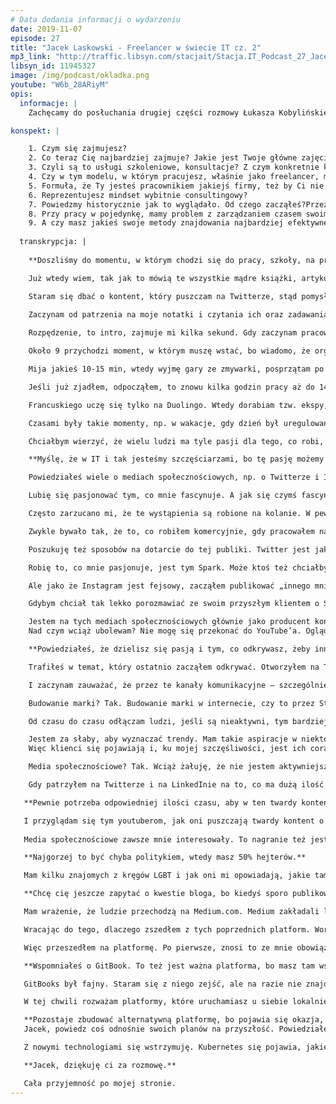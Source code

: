 ```yaml
---
# Data dodania informacji o wydarzeniu
date: 2019-11-07
episode: 27
title: "Jacek Laskowski - Freelancer w świecie IT cz. 2"
mp3_link: "http://traffic.libsyn.com/stacjait/Stacja.IT_Podcast_27_Jacek_Laskowski_-_Freelancer_w_swiecie_IT_cz_2.mp3"
libsyn_id: 11945327
image: /img/podcast/okladka.png
youtube: "W6b_28ARiyM"
opis:
  informacje: |
    Zachęcamy do posłuchania drugiej części rozmowy Łukasza Kobylińskiego z Jackiem Laskowskim.Nadal zostajemy w temacie pracy, jako freelancer w świecie IT. 

konspekt: |

    1. Czym się zajmujesz?
    2. Co teraz Cię najbardziej zajmuje? Jakie jest Twoje główne zajęcie?
    3. Czyli są to usługi szkoleniowe, konsultacje? Z czym konkretnie klienci     dzwonią? Czego mogą od Ciebie oczekiwać?
    4. Czy w tym modelu, w którym pracujesz, właśnie jako freelancer, myślisz o tym, żeby jakoś tutaj rozbudowywać zespół? Czy raczej chcesz być takim solopreneur, który zajmuje się wszystkim sam i nie uzależnia się od innych ludzi?
    5. Formuła, że Ty jesteś pracownikiem jakiejś firmy, też by Ci nie odpowiadała? Skoro się zdecydowałeś na tę właśnie samodzielność, bycie freelancerem, także tutaj wolisz samodzielnie pracować?
    6. Reprezentujesz mindset wybitnie consultingowy?
    7. Powiedzmy historycznie jak to wyglądało. Od czego zacząłeś?Przez długi czas się samą Javą zajmowałeś, tak? Działałeś również jako organizator meetupów itd. Możesz powiedzieć jak ta droga wyglądała? Migracja, właśnie z zainteresowania Javą do Sparka i Kafki?
    8. Przy pracy w pojedynkę, mamy problem z zarządzaniem czasem swoim? To znaczy, że trzeba sobie dobrze podzielić czas, pomiędzy pracę faktyczną, a przygotowaniem się do kolejnego projektu. O tym mówiłeś?
    9. A czy masz jakieś swoje metody znajdowania najbardziej efektywnego czasu pracy?
  
  transkrypcja: |
  
    **Doszliśmy do momentu, w którym chodzi się do pracy, szkoły, na praktyki itd. Wtedy możesz faktycznie zająć się swoją robotą.**

    Już wtedy wiem, tak jak to mówią te wszystkie mądre książki, artykuły, które od czasu do czasu czytam, by upewnić się, że mój program na życie jest dobry i nie powinien być przeładowany. Nie mam nic włączonego poza Twitterem, który jest włączony tylko po to, by po kilku godzinach opublikować coś, co odkryłem i aby być w kontakcie z moją publicznością. A przede wszystkim po to, żeby powiedzieć ludziom, że skoro się już zapisali na mój kanał i oczekują kontentu związanego ze Sparkiem albo Kafką, to go dostaną. Nie zasypuję nikogo jakimiś bzdetami, bo sam nie chciałbym tego dostawać.

    Staram się dbać o kontent, który puszczam na Twitterze, stąd pomysł na to, aby na Instagramie być np. kucharzem, a nie technologiem. I właśnie myślenie jest takie: „Skończ pierwszą godzinę pierwszym commitem na GitHuba”. Więc używam timerów. Tam są różne aplikacje, ale mam takiego jednego uptimera, którego włączam. Mam kilka projektów. Jednym z nich jest niepłatne siedzenie nad notatkami z Kafki albo ze Sparka. I włączam, bo chcę zobaczyć, ile mi to zajmie. Raz – ile zajmie mi spisanie tego, dwa – żeby w ogóle pomierzyć np. to, ile czasu spędzam na tym albo na tym. Szczególnie że ta aplikacja pod koniec tygodnia wysyła ci podsumowanie, co też może dawać ci pogląd, jak efektywny jesteś albo jak efektywnie spędzasz czas. I włączam ten czas, zaczynam patrzeć na kody, wiem już, co mam zrobić, bo mam zawsze zanotowane, gdzie skończyłem.

    Zaczynam od patrzenia na moje notatki i czytania ich oraz zadawania sobie pytania „dlaczego?”, czyli czy to ma sens. Czytam i stwierdzam: „A, to wynika z tego. A czy to mam opisane? Nie mam”. I czasami mam nowy pomysł na to, co powinienem zrobić albo zaczynam od momentu, w którym przestałem pracować poprzedniego dnia, albo mam listę zadań, które muszę rozkminić.
    
    Rozpędzenie, to intro, zajmuje mi kilka sekund. Gdy zaczynam pracować, to mam odpalonego Atom Editora, piszę w Askidocu, przeglądając kody źródłowe Kafki czy Sparka, korzystając z IntelliJ IDEA. I jak coś rozkminię, coś spiszę, to robię wszystko, żeby minimalnym wysiłkiem mieć pierwszego commita na GitHubie, aby mieć ciągłość pracy. Gdy już to mam, to odczuwam pierwsze zadowolenie; mija wtedy godzina 9. Zielona herbata i woda są przygotowane, kawy nie pijam. I jak mam commita, to wiem, że mógłbym siedzieć i się rozglądać, ale wtedy jestem już tak napompowany, bo już wiem, co będę robił za minutę, dwie.

    Około 9 przychodzi moment, w którym muszę wstać, bo wiadomo, że organizm się zużywa, kręgosłup mamy tylko jeden. Więc wtedy wstaję, wstawiam wodę na kolejną herbatę, 10-15 min spędzam na różnych rzeczach – oczywiście wtedy timer jest wyłączony. W tym czasie zastanawiam się, co będę robił dalej, np. przeglądam coś na telefonie, jak są jakieś notyfikacje – z Twittera mam tylko notyfikacje – wzmianki albo ktoś ważny coś powiedział, ale generalnie bez napinania się. Czasami dostanę informację z Gmaila, że przyszedł mail. Więc sprawdzam, czy to ktoś ważny. Ale generalnie staram się w to nie angażować, bo wiem, jak to bardzo może rozpraszać. Odkładam telefon, przygotowana herbata.

    Mija jakieś 10-15 min, wtedy wyjmę gary ze zmywarki, posprzątam po śniadaniu, czasem mam sprzątnięte, czasem nie. Jest to taki czas luźnego nicniemyślenia. Po tej przerwie wracam przed komputer. Włączam timer, wiem, od czego mam zacząć. Czytam to, co właśnie opublikowałem. I widzę, że np. formatowanie jest słabe, zdanie kwadratowe, poprawiam to i ciągnę temat dalej. I tak mi upływa, aż np. nie zrobię się głodny. Ok. 10-11 zaczynam o tym myśleć i wtedy już wiem, że będę miał albo resztki ze śniadania, albo sam coś przygotowuję. Tak jakby człowiek miał już ten schemat wyrobiony. Więc przychodzi czas na jedzenie, przerwa jest wtedy trochę dłuższa. I gdy jem, to czasami przeglądam swoje kanały na YouTubie. Trwa to 10-15 min.

    Jeśli już zjadłem, odpocząłem, to znowu kilka godzin pracy aż do 14-15, kiedy zaczynam myśleć o obiedzie. Często to żona przygotowuje obiad, więc ja mam to z głowy. Bywa, że idę po syna, który ma osiem lat, aby nie siedział za długo w szkole. Wtedy czuje, że już się narobiłem, jestem wyzuty po czterech godzinach intensywnej, umysłowej pracy. W zasadzie mam tylko ochotę wyjść na dwór, przejść się, nic nie robić, luźnym krokiem iść i delektować się powietrzem. Idę po syna i spędzam z nim trochę czasu. Bywa, że to żona go odbiera. W zasadzie to myślenie nie jest już takie robocze, ale bardziej rodzinne. Do niedawna było tak, że spędzałem czas do 19 lub 20 z rodziną bez zaglądania do komputera i telefonu. Telefon mam wyciszony, dlatego trudno jest się do mnie dodzwonić, mail to jest to, bo daje tą asynchroniczność. Kiedyś o 20 siedziałem, ale w tej chwili już tego nie robię, bo muszę wstać o 5 rano, a ze wstawaniem jest coraz trudniej. A w dodatku zaangażowałem się w naukę francuskiego. I po raz pierwszy chcę zobaczyć, czy bycie zaangażowanym w jedną aplikację, w jedną rzecz pozwoli mi zaistnieć na rynku z moim francuskim, tak jak z innymi aktywnościami, które robiłem przez wiele lat.

    Francuskiego uczę się tylko na Duolingo. Wtedy dorabiam tzw. ekspy, czyli do 200 ekspów ten experience z francuskiego. W tym czasie mój syn od 30 do 45 min ogląda bajkę, np. Harry’ego Pottera, a po 21, gdy syn już zaśnie, to ja w zasadzie przy tej pogodzie jestem już spompowany, więc wygaszam wszystko. Chciałabym powiedzieć, że 22 to jest koniec mojego dnia, żeby przygotować się do następnego, ale ta 22 to jakby za wcześnie, ale staram się przed snem uspokoić, aby dobrze zasnąć, zregenerować się na następny dzień, by nowy dzień zacząć znowu o 5 rano, a o 8 myśleć już tylko o swoim Sparku i Kafce, być może przygotować się do wyjazdu czy do naszego spotkania tak jak dzisiaj. Więc jest to takie myślnie o tym, co będzie za chwilę. Już wtedy na pewno nie odbieram żadnych maili, żeby nie zostać trafionym jakimś problemem mojego klienta, co by mi odwlekło w czasie zaśnięcie. I to tak właśnie wygląda.

    Czasami były takie momenty, np. w wakacje, gdy dzień był uregulowany, syn szedł do szkoły w mieście, lato w mieście, żona do pracy. Ja zostawałem sam z kotami i z moimi kaktusami. I te dni wyglądały tak samo – od jednego urlopu mojej żony do drugiego, albo od wyjazdu do wyjazdu. Czasami ta regularność była bardzo monotonna, chociaż to dużo porządkowało, człowiek wiedział, co będzie robił. Z jednej strony jest to fajne, bo nie ma żadnych rozpraszaczy, wszystko jest znane, lubiane, robię to pasją. Ale pojawiają się też wątpliwości: czy tak ma wyglądać kolejne 10 lat mojego życia? Nie, zróbmy coś, zmieńmy coś. Ale za chwilę przychodzi myśl: „Ale ty za 10 dni idziesz na urlop dwutygodniowy. Nic nie będziesz wtedy robił, będziesz z rodziną non stop. Zrób tyle, ile możesz, bo za chwilę czas nie będzie twój, ale rodziny”, albo: „Za pięć dni jedziesz do klienta na tydzień, więc uważaj, co ze sobą robisz. Wyrzuć te myślenie”. Wyrzucam je i wtedy pojawia się kolejna myśl: „Za mało czasu, a jeszcze tyle do zrobienia”. I tak się to kręci w kółko.

    Chciałbym wierzyć, że wielu ludzi ma tyle pasji dla tego, co robi, obojętnie, czy to jest robota, czy to jest pasja typu jiu-jitsu, stretching, kalistenika, pływanie, granie w kosza, piłka, siedzenie przed kompem. Jeśli człowiek ma pasję, to miło patrzy się na takiego osobnika. Widać w nim, jak on o tym mówi i aż się chce go słuchać. Ale niestety wielu ludzi, których spotykam, chodzi do tej roboty, bo musi. Nie ma wyboru. Jak im mówię: „Po co to robisz? Przestań. Rób to, co cię pasjonuje”, to pojawia się tysiąc pięćset powodów, dla których człowiek nie zaczyna. I pewnie tak samo jest jak ze mną. Nie znajduję nikogo, z kim mógłbym współdzielić te same pasje biznesowe. I dlatego wciąż jestem solopreneurem.

    **Myślę, że w IT i tak jesteśmy szczęściarzami, bo tę pasję możemy łatwo połączyć z życiem zawodowym. Nie w każdej branży jest to możliwe. Bardzo wiele osób pracuje, bo musi wykonywać swój zawód, ale tak naprawdę pasjonuje ich zupełnie coś innego, na czym trudno zarobić. Pewnie w tych czasach można robić o wiele więcej ciekawych rzeczy, np. chodzić po górach, kręcić filmy i być youtuberem. Więc to się powoli zmienia, ale w IT jest to nadal najłatwiejsze.

    Powiedziałeś wiele o mediach społecznościowych, np. o Twitterze i Instagramie. Zawsze ważna była dla ciebie komunikacja z czytelnikami czy z osobami, które były zainteresowane tym, czym się interesujesz, np. na grupach dyskusyjnych. Czy to u ciebie wyszło naturalnie, że chciałeś rozmawiać z innymi ludźmi, i stąd te grupy dyskusyjne, publikowanie bloga, media społecznościowe, czy dostrzegłeś w kontekście swojej działalności freelancerskiej możliwość budowania swojego wizerunku, żeby po prostu sprzedawać swoje usługi? Jak to się u ciebie kształtowało?**

    Lubię się pasjonować tym, co mnie fascynuje. A jak się czymś fascynuję, to lubię to rozgłaszać, aż do bólu. I jeśli to jest IT, to i meet-upy, konferencje. Zawsze jest myśl, że jeśli wystąpienie publiczne, to trzeba się przygotować. A z drugiej strony, co ja się będę przygotowywał, przecież nigdy nie będę PhD z danego problemu. Wielu ludzi wie jeszcze mniej niż ja, nie ma czasu na rozkminianie danego tematu. Chodzi o to, aby dzielić się wiedzą, a nie być Bóg wie jakim doskonałym.

    Często zarzucano mi, że te wystąpienia są robione na kolanie. W pewnym sensie jest to prawda, a z drugiej strony nie chodziło mi o to, żeby dopieszczać te prezentacje i nigdy nie wystąpić, tylko żeby się dzielić. Więc zawsze miałem parcie na szkło, ale w tym pozytywnym tego słowa znaczeniu. Czyli zawsze chciałem udostępnić to, co mnie pasjonowało, licząc na to, że znajdą się osoby, których też to może pasjonować. I w ten sposób zgromadzę ludzi, którzy dzielą te same pasje. Może się okazać, że na tej wyspie nie jestem sam i nie tylko mnie pasjonuje Spark i Kafka. Dlatego zawsze występowałem na konferencjach i wychodziłem do ludzi.

    Zwykle bywało tak, że to, co robiłem komercyjnie, gdy pracowałem na etacie, nie było dla mnie specjalnie interesujące. Zawsze poszukiwałem czegoś nowego. Ta niestabilność psychiczna i biznesowa zawsze się pojawiała. I organizowanie konferencji było czymś nowym. Gdy organizowałem to piąty, szósty raz, to już nie chciałem tego robić. Z meet-upami było podobnie. Jak widzę, że one są takie same, to tracą swoją magię.

    Poszukuję też sposobów na dotarcie do tej publiki. Twitter jest jak stworzony dla mnie. Siedzę w domu sam, więc potrzebuję się uzewnętrznić. Na Fejsie jest inne audytorium, bo tam jest moja mama i moja dalsza rodzina. I tam mi napisano: „Jak nie przestaniesz pisać o Sparku, to przestaniemy być znajomymi”. Ja na to: „Nie, nie przestaniemy być znajomymi. Przestaniemy być nimi tylko na Facebooku”. Więc Facebooka zostawiłem na takie rodzinne alter ego, gdzie pokazuję zdjęcia z wyjazdów. Do tego też służy Twitter. Te wyjazdy mogą być też związane z biznesem. Dzięki temu moja mama, moja rodzina wie, że wyjeżdżam. Nie wszystkich na bieżąco informuję, że jestem we Francji, tu czy tu. Więc robię te fotki i robię z siebie Bóg wie kogo, jakby to kogoś interesowało.

    Robię to, co mnie pasjonuje, jest tym Spark. Może ktoś też chciałby to robić. Więc staram się zainspirować kogoś, licząc, że to, co robię, jest inspirujące. I do tego służy Twitter. A że Twitter wszedł w fazę wojny z Facebookiem, to to, co idzie na Twittera, nie jest publikowane automatycznie na Facebooku. Ale przez długi okres czasu panował pakt o nieagresji między tymi dwoma mediami. I to, co poszło na Twittera z odpowiednim hashtagiem, było od razu wysyłane na Fejsa. Więc to połączenie istniało, ale teraz już tak nie ma.

    Ale jako że Instagram jest fejsowy, zacząłem publikować „innego mnie” na Instagramie, bo mnie coś fascynuje, np. jedzenia, które jest zdrowe, które pozwoli mi dłużej przetrzymać do następnego jedzenia i będę mógł zająć się rzeczami, które mnie pasjonują prawdziwie. Mówi się, że trzeba jeść dużo warzyw, chociaż podobno wartości odżywcze naszych warzyw nie są takie fajne jak 20 lat temu, kiedy to rekomendowano. Ale piszę o tym. Uczę się też angielskiego, bo wszystko, co robię, staram się robić po angielsku, gdyż audience i siła rażenia są jest wtedy większe. I ludzie, którzy pasjonują się nowymi technologiami, zwykle są anglojęzyczni, a dopiero później są ci polskojęzyczni. I jest tak, że na Instagramie uczę się angielskojęzycznych sformułowań o jedzeniu, których nie znam, np. kiełki to sprouts. I to są takie rzeczy, których człowiek nie używa na co dzień, a ja jednak używam tego angielskiego.

    Gdybym chciał tak lekko porozmawiać ze swoim przyszłym klientem o Sparku, to on niestety nie jest jeszcze moim klientem i on nawet nie wie, co to jest Spark. On płaci mi właśnie za to, żebym to ja to wiedział, podczas gdy on nie musi tego wiedzieć i może go to nudzić. Ale już o rozciąganiu, robieniu śniadań można z nim porozmawiać. I tak rozkminiam, dlaczego youtuberzy używają również Instagrama. A dlaczego nie używają Twittera? Dlaczego społeczność techniczna i politycy używają Twittera, a nie używają tak często Instagrama i nie są na YouTubie? To są moje pytania. Zadaję je sobie też po to, aby wiedzieć, jak używać tych wszystkich mediów społecznościowych we właściwy sposób, żeby nie zarzucać mojej rodziny informacjami o tym, że Spark to jest fajna rzecz i że opisałem po angielsku takie coś. Oni tego nie zrozumieją. Aczkolwiek czasami pytają mnie: „Jacek, o czym ty piszesz na tym Fejsie? Co to jest Spark?”. I to mnie cieszy, bo dochodzi to do nich.

    Jestem na tych mediach społecznościowych głównie jako producent kontentu, słabiej z konsumowaniem, aczkolwiek jeśli coś produkujesz, musisz to konsumować. Musi być symbioza. Dawanie jest dobre, ale bycie aroganckim w stosunku do twoich followersów, już nie. Jeśli mają coś do opublikowania, to od czasu do czasu warto coś zalajkować, wzmocnić, jeśli budujesz swoją markę, również na bazie kogoś, kogo ty znasz, z kim obcujesz. Wtedy też pomagasz Google, żeby cię odpowiednio zrankingował w tych wynikach wyszukiwania. To pomaganie jest ważne. Więc jeśli ja w tej chwili dochodzę do pięciu followersów na Twitterze, to czy to jest coś ważnego? Przecież połowy ludzi nie znam. Ale tu nie chodzi o to, żeby znać. Jeśli są zainteresowani kontentem, który produkuję, i jeśli mam znajomych, którzy też wchodzą w ten rynek, i jak widzę, że to jest Spark i Kafka, to puszczam to przez mój kanał, niech kilku z moich followersów pójdzie tam. Im na tym zależy, ja na tym nic nie stracę. Wszyscy zyskają, więc jest dobrze. 
    Nad czym wciąż ubolewam? Nie mogę się przekonać do YouTube’a. Oglądam dużo youtuberów, szczególnie jeśli chodzi o taekwondo, stretching, kalistenikę bądź czasami brazylijskie jiu-jitsu. Patrzę na tych ludzi, którzy opisują, ile oni wkładają czasu w to, żeby zrobić postprodukcję. Samo nasze nagranie trwa godzinę, a tego siedzenia nad tym, aby zrobić to dobrze, jest dużo. Sam marzyłem o tym, aby na Udemy nagrać szkolenia. Podobno jest to odcinanie kuponów. Jak mawia Sławek Sobótka: „Jak dobrze zrobisz kontent, opublikujesz go, to niech ci te pieniądze wpadają”. I mimo że to nagrywamy, to jakkolwiek nie obawiam się być nagranym albo wystąpić publicznie, to przeraża mnie ilość pracy nad postprodukcją. Czasami zastanawiam się nad znalezieniem firmy, która zrobiłaby to za mnie, ale znalezienie firm to też jest poświęcenie czasu. I to nie jest priorytetem, więc tego nie robię. A jak nie robię, to mimo to siedzi mi to w głowie. Chciałbym, ale nie chcę. A wiem, jak to działa. Jeśli chcesz coś zrobić, to zacznij to robić. To jest proste, każdemu to powtarzam. I sobie to powtarzam, a jednak mam przynajmniej dwie rzeczy, których nie mogę zrobić; są nimi: nagranie kursu na Udemy i nagrywanie raz na miesiąc na YouTubie. I jak zapytasz mnie dlaczego, to odpowiedź jest prosta. Jestem leniwy.

    **Powiedziałeś, że dzielisz się pasją i tym, co odkrywasz, żeby inni też się o tym dowiedzieli. Więc w pierwszym rzucie jest to dla nich wartość, a w drugim, w tym kontekście biznesowym, źródło klientów, bo oni się z tobą komunikują, wykorzystując do tego Twittera. Firmy, które przeczytały u ciebie coś ciekawego o jakimś problemie, który mają, mogą zwrócić się do ciebie o pomoc w rozwiązaniu go u nich lokalnie.**

    Trafiłeś w temat, który ostatnio zacząłem odkrywać. Otworzyłem na Twitterze tzw. direct messages, czyli DM-y. Chodzi o to, że jeśli masz problem, a uważasz, że osoba jest wstanie ci pomóc, to walisz do niej bezpośrednio na kanał na Twitterze. Ja czasami to wykorzystywałem publicznie, aby zwrócić uwagę na jakiś problem. Bo trzeba na to zareagować. Jeśli na to nie zareagujesz, to tak, jakbyś powiedział: „Jesteś moim klientem, bardzo ważnym potencjalnie, ale mam to w nosie, jestem ponad to”, a to nie jest dobry komunikat, który chcesz wysyłać w eter. Zauważyłem, że teraz coraz częściej ludzie wykorzystują możliwość zadania pytania na Twitterze i robią (sisi, 24.24). Sam to często robię. Puszczają ludzi, którzy uważani są za pomocnych. I coraz częściej zaczynają się pojawiać. I albo ktoś pisze: „Słuchaj, Jacek, na Stacku zadałem pytanie: Pomożesz?”, i Sisi – i wtedy ja dostaję od Twittera informację, że ktoś mnie wezwał do akcji, bądź przeglądając na Stacku, widzę, że pojawia się pytanie, które gdzieś tam zauważyłem. Więc na DM-a piszą i to jest tylko widoczne pomiędzy mną a osobą, która pisze.

    I zaczynam zauważać, że przez te kanały komunikacyjne – szczególnie Stacka, na którym jestem dosyć aktywny, Sparka, trochę mniej Kafka, bo dopiero czuję, że jestem gotów, żeby w tym się udzielać – że coraz więcej zleceń dostaję przez moje aktywności, np. na konferencjach, gdzie ludzie przychodzą i mówią: „Poruszyłeś temat, który ostatnio mnie zajmował, chętnie bym cię zaprosił”. Jak spotykam takich ludzi, to myślę sobie: „A, gadaj sobie zdrów. O momentu, kiedy nie wystawię ci faktury, to jest tylko gadanie. Jak to mówią: talking is cheap. Jak mnie zaprosisz, to wtedy będzie inna rozmowa”. Ale ludzie przychodzą i dostaję klientów. Widzieli mnie na konferencjach, szczególnie tych zagranicznych typu Kafka Summit albo Spark Summit. I piszą: „Widziałem cię na konferencji. Oglądałem twoje inne wystąpienia publiczne. Podoba mi się twój styl mówienia, opowiadania o tym albo o tamtym. Widziałem cię na Stacku, widziałem serię pytań, które zadawałeś, aby dociec do prawdy i pasowało mi to”. Więc zapraszają mnie w tej chwili klienci różnymi kanałami.

    Budowanie marki? Tak. Budowanie marki w internecie, czy to przez Stacka, czy przez Twittera, LinkedIna – coraz częściej widzę, że LinkedIn zaczyna zajmować u mnie coraz więcej czasu antenowego, to jest zupełnie inny audience, tam jest stricte biznesowy, więc moim obecnym problemem, jeśli chodzi o media społecznościowe, jest to, jaki target jest na Twitterze versus to, co jest na LinkedInie. Na LinkedInie jestem połączony, powiedzmy mam 10 tys. znajomych biznesowych, ale tam połączenie jest węższe. Jeśli człowiek zajmuje się Sparkiem, Kafką albo rekruterem, który coś mi zaoferował, była jakaś współpraca, jest ze mną połączony.

    Od czasu do czasu odłączam ludzi, jeśli są nieaktywni, tym bardziej jeśli widzę, że gościu zmienił robotę albo ta znajomość była powierzchowna. I porównuje to z Twitterem. Nie wszyscy ludzie, którzy tu występują, używają Twittera. Część ludzi, z którymi jestem na LinkedInie, używa Facebooka do tego, do czego ja używam Twittera. Więc budowanie marki przez różne media społecznościowe – tak. Szanuję ludzi, którzy używają Fejsa do tego, do czego ja używam Twittera, i wierzę, że trzeba publikować również na Fejsie, trzeba być na Fejsie. Chciałbym móc napisać, że wyłączyłem konto na Fejsie i jestem ponad to, ale nie jestem ponad to.

    Jestem za słaby, aby wyznaczać trendy. Mam takie aspiracje w niektórych aspektach, kręcę teren. Więc używam narzędzi, których używają ludzie. Bo jeśli chcę rozmawiać z ludźmi i szukać potencjalnych klientów albo być odnaleziony przez tych potencjalnych, to w pewnym sensie będę krakał tak jak te wrony, czyli moi potencjalni klienci. Zawsze miałem parcie na szkło, żeby udostępniać to, co wiem. Zauważyłem, że dawanie jest przekuwane w branie albo dostawanie, czyli dajesz, aby dostać. I udostępniać dużo do momentu, w którym ktoś powie: „Wszystko udostępniasz, więc po co mam cię zatrudniać. Wszystko jest dostępne w sieci”. Jest tylu ludzi na świecie, którym się nawet nie chce czytać, widzieli mnie tu czy tu, znają mnie, ale wciąż nie wiedzą, że piszę, że są wszystkie agendy moich szkoleń, wszystkie materiały są dostępne publicznie. Nie wiedzą tego, bo nie mieli czasu ani ochoty poszukać, czy jest jakiś inny materiał.
    Więc klienci się pojawiają i, ku mojej szczęśliwości, jest ich coraz więcej. Coraz bardziej mogę być wybredny, w sensie: mogę sobie na to pozwolić, ale nie mam czasu nie dlatego, że jestem arogancki, tylko dlatego, że chcę posiedzieć ze Sparkiem. Bo klient, który mnie w tej chwili zatrudnił, wymaga czegoś więcej. Wymaga integracji pomiędzy swoim produktem a Sparkiem – coś, co zajmuje czas, nie przyjdzie z dnia na dzień. To nie było coś, co ja robiłem wczoraj czy przedwczoraj, to nie jest kolejny warsztat, rozpoznanie, dlaczego Spark jest wolny, jak przyspieszyć, tylko coś, co wymaga skupienia, coś, co mnie fascynuje, co trwa, jest liczone w tygodniach, a nie w dniach.

    Media społecznościowe? Tak. Wciąż żałuję, że nie jestem aktywniejszy na YouTubie, że nie nagrywam tego, co wiem. Wciąż jestem tradycjonalistą, że piszę. Aczkolwiek sam po sobie widzę, że wolę przez pięć, dziesięć minut, siedząc w jakiejś dziwnej pozycji jogowej, rozciągając się, oglądać coś, czegoś posłuchać. Jedni słuchają muzyki medytacyjnej, a ja mogę czegoś posłuchać. Więc czasu używam w różny sposób. I wierzę w siłę mediów społecznościowych. Uważam, że Polacy jeszcze wciąż są za mało aktywni. Uważam, że za bardzo jesteśmy pasywni w konsumowaniu, nie jesteśmy producentami treści. Nie chcę powiedzieć „dobrej treści”, „wysokiej jakości treści”, bo nie chcę podnosić poprzeczki. Opublikujmy coś, co sami uważamy za wartościowe dla nas samych. Jestem przekonany, że znajdzie się wśród naszych odbiorców ktoś, kto nam za to podziękuje.

    Gdy patrzyłem na Twitterze i na LinkedInie na to, co ma dużą ilość lajków i jaka jest ekspozycja problemu, to czasami jestem zaskoczony tym, że twardy kontent sparkowy bardzo niskopoziomowy, z którego jestem dumny, coś, za co zapraszają mnie do klienta tego czy tamtego, czy na konferencje, spotyka się z takim średnim odbiorem. Może dlatego, że temat jest zbyt głęboki i zbyt szczegółowy. Natomiast kontent typu: „Jestem w Sparku. Patrzcie, poranek, 5 a.m., Chicago i robię zdjęcia”, a ludzie to lajkują. Tego bym nie chciał, ale może ludziom taki lekki kontent, selfie odpowiada. Czasem taki lekki przyjemny kontent znajduje większą liczbę odbiorców niż ten twardy, akademicki kontent pisany.

   **Pewnie potrzeba odpowiedniej ilości czasu, aby w ten twardy kontent się wgryźć i go zrozumieć, aby go zalajkować. Ale pewnie trzeba mieszać jedno z drugim.**

   I przyglądam się tym youtuberom, jak oni puszczają twardy kontent o rozciąganiu, middle spicie, o szpagacie albo sznurku. Twardy kontent wymaga doświadczenia, żeby dojść do tego poziomu, aby zrozumieć w ogóle, co autor miał na myśli. I dopiero teraz, gdy jestem na jakimś poziomie tego rozciągania, wiem, co on do mnie mówił. On mówił: „Zrób to”, ja to robiłem, ale trzy lata temu byłem w ogóle na innym poziomie. On mówił o tym i o tym, i jeszcze o tym, ale on przemilczał to,a teraz to jest logiczne. I całe zrozumienie tego, co autor miał na myśli, dopiero teraz do mnie przychodzi. Przewijam gadki w stylu: „Jestem… Lubię kontent taki i taki”, czyli te intro, zostaw te intro, ja już to słyszałem sto razy, ale jest wielu ludzi, którzy tego nie słyszeli, więc on musi to robić. I czasami jest to robione sztampowo i tego kontentu z dziesięciu minut jest tylko trzy. I czasami tylko dla trzech minut się ogląda. Czasami przewijam całe pięciominutówki. Chciałbym to dopasować, dać trzy minuty twardego kontentu, siedem minut zabawy. W zasadzie tak wyglądają wystąpienia na konferencjach: masz 45 minut, a tylko przez 10 minut mówiłeś o czymś wartościowym, reszta to był bełkot. Ale wygląda na to, że ludziom się podobało. Jeśli chcą się bawić, to wyjdzie taki komik, pożartuje. Może właśnie o to chodzi, żeby te pięć twardych minut było otoczone czterdziestominutowym bzdetem, ale może właśnie tego oczekuje publika.
  
   Media społecznościowe zawsze mnie interesowały. To nagranie też jest dowodem na to, że w takich wystąpieniach upatruję niekoniecznie szukania klientów, ale bycia inspiracją. Mam nadzieję, że ktoś kiedyś powie: „Słuchaj, Jacek, powiedziałeś jedno takie zdanie, które dało mi do myślenia. Dzięki ci za to”. Jak ci to pomoże to fajnie, może kiedyś będziesz mieć okazję się odwdzięczyć. Jeśli ci na tym zależy. Niech ten dług będzie po jednej stronie. Jak ktoś z tego skorzysta, to dobrze. Na szczęście na tych mediach społecznościowych nie mam jeszcze hejterów. Słyszę o tym, że ludzie mają z tym problem. Z tego, co słyszę, to te historie są naprawdę „czarujące”.

   **Najgorzej to być chyba politykiem, wtedy masz 50% hejterów.**

   Mam kilku znajomych z kręgów LGBT i jak oni mi opowiadają, jakie tam są historie, to nie rozumiem tego świata. To jest jakiś świat równoległy.

   **Chcę cię jeszcze zapytać o kwestie bloga, bo kiedyś sporo publikowałeś na własnych stronach, teraz wydaje mi się, że wszedłeś bardziej na platformę Medium.com. Czy lepiej się tam dociera do ludzi? Jest tam szersza publika? Czy zamieszczanie tego tam jest efektywniejsze? Czy uważasz, że takie indywidualne, własne blogi na własnych stronach nadal mają sens?**

   Mam wrażenie, że ludzie przechodzą na Medium.com. Medium zakładali ludzie, którzy zakładali YouTube’a. YouTube został wykupiony przez Google. I ci ludzie z tymi pieniędzmi postanowili stworzyć YouTube’a dla piszących. Bardzo mi się to podoba, jako że ciągle myślę o YouTubie jako o platformie, na której będę nadawał. Jest taka sytuacja, że Medium ma stać się YouTube’em dla piszących. Ja jestem piszący. Medium robi wszystko, aby to pisanie było łatwe i przyjemne. Więc dlaczego nie skorzystać z czegoś, co jest robione dla ludzi, którzy chcą pisać, tym bardziej, że ta platforma tak jak Udemy z kursami zadba o nagłaśnianie tego kontentu. Więc oni wiedzą już, jak to zrobić dobrze. Więc jeśli oni mogą mi pomóc, to ja też im mogę pomóc przez publikowanie mojego kontentu. Jeśli to będzie obopólna współpraca, to dlaczego nie. Jeśli tylko z korzyścią dla mnie, to też dlaczego nie.

   Wracając do tego, dlaczego zszedłem z tych poprzednich platform. WordPressa miałem swojego, właściwie miałem dwa blogi, byłem też na Blogspocie googlowym, byłem w różnych miejscach, ale problem jest taki, że to trzeba utrzymywać. Miałem kiedyś artykuły na oprogramowaniu, na którym stoi Wikipedia i często to było hakowane. Więc trzeba było często odtwarzać z backupów. W końcu się poddałem. Przestałem monitorować. I w tej chwili widzę, że to nawet zniknęło. Zostało zhakowane, baza została wyczyszczona, nie ma już żadnych starych artykułów sprzed 10 lat. I może i dobrze, bo kontent był już stary, nie ma do czego wracać.

   Więc przeszedłem na platformę. Po pierwsze, znosi to ze mnie obowiązek robienia rzeczy, których nie chcę robić. Więc ten outsourcing zaaplikowałem, jeśli chodzi o platformy blogowe. Platforma bardzo dobrze się sprzedaje, jest popularna. Ma elementy, których potrzebuję, typu widoczność moich artykułów, aspekty społecznościowe, łatwo się pisze, kontent publikuje się w tak prosty sposób, że to aż zachęca. Jedyny powód, dla którego nie publikuję częściej, to to, że ja i tak piszę swoje książki. Mam pięć książek, które piszę, więc w zasadzie tego pisania mam dużo. I nie mam już czasu na pisanie o rzeczach lekkich i przyjemnych. Szkoda mi tego czasu, bo pasjonuje mnie Spark i Kafka. Jakkolwiek byłyby te artykuły o pisaniu o tym, co robię wokół Sparka i Kafki, to wciąż to byłoby dalekie od tego, żebym ja zrozumiał Sparka i Kafkę dokładnie. Więc nie robię tego. Aczkolwiek jak wspomniałem, mam tam artykuł, który czeka na taką recenzję. Więc korzystam z Medium, bo zdejmuje to ze mnie odpowiedzialność za utrzymywanie domeny, bo domeny można przekierowywać. To jest też powód, dla którego korzystam też często z LinkedIn, Twittera, rzadziej z Facebooka, z Quory i z innych prospołecznościowych narzędzi, aby docierać do ludzi i pokazywać im: „Słuchaj, ty korzystasz z Medium, ale ja mam taką platformę GitBooks, w której publikuję książki. Może znajdziesz coś ciekawego. Jak nie, to jestem na Twitterze, Instagramie”. I do tych wszystkich mediów staram się dopasować ze swoim tokiem myślenia, korzystając z tych narzędzi, aby właśnie udostępnić to, co udało mi się poznać.

   **Wspomniałeś o GitBook. To też jest ważna platforma, bo masz tam wszystkie swoje książki.**

   GitBooks był fajny. Staram się z niego zejść, ale na razie nie znajduję alternatywy. Dlaczego GitBook? Dlatego że on jest podłączony z GitHubem. Na GitHubie chcę być bardzo aktywny, np. tylko przez ciągłość mojej aktywności. Więc to też jest sposób na sprzedanie siebie, jak pokazujesz, że jesteś wytrwały. Nawet robiąc codziennie trzy małe commity, to wychodzi z tego jeden duży commit powiedzmy w piątek pod koniec całego dnia. Więc GitHub zawsze mnie kręcił. GitBooks to była platforma, która korzystając z kodów źródłowych na GitHubie, pisanych w MacDownie albo w Askidocu, robiła z tego książkę. Więc generowała HTML-a, publikowała to właśnie pod swoim adresem, PDF-a, MOBI i EPUB-a – dokładnie to, czego ja chciałem. Jeśli pisałem jakiś kontent, to zawsze w Markdownie. Zawsze zastanawiałem się, jaki jest powód, dla którego powstał Askidoc. Dlaczego Askidoc jest wykorzystywany przez O’Reilly’ego do pisania dużych książek, 400-stronicowych. I zacząłem wchodzić w Askidoca. Okazało się, że GitBooks wspiera Askidoca. Więc pomyślałem, że upiekę kilka pieczeni na jednym ogniu. Będę pisał w Askidocu, poznam Askidoca, będę pisał o swoich narzędziach, publikował na GitHubie, więc będę miał przynajmniej jeden commit dziennie. GitBooks to zbierze, zbuduje książkę i będę miał książkę. I teraz cała narzędziówka będzie opędzona. Dlatego GitBooks. Niestety GitBooks 2.0 stwierdził, że koniec dla alternatywnych, nie tak specjalnie popularnych języków do pisania jak Askidoc. Więc zmuszają ludzi do pisania w Markdownie, który jest trochę mniej ekspresyjny. Już trochę napisałem. Powiedzieli, że już nie będą generować mobilnych formatów. Więc koniec z PDF-ami, MOBI i EPUB-em, tylko HTML. Czyli chcą przyciągnąć tylko do siebie. I co więcej, to jest najgorsze, koniec z integracją z GitHubem. Czyli wszystkie rzeczy, które brałem jako elementy za GitBooks, właśnie zostały zdjęte. Więc GitBooks zrobił wszystko, żeby zniechęcić do korzystania z ich aplikacji.

   W tej chwili rozważam platformy, które uruchamiasz u siebie lokalnie i generujesz, podglądasz, jak to będzie wyglądało. I wtedy wypuszczasz to na jakieś (bakety, 44.58) na Google’u, Amazonie i ten kontent jest ciągnięty i publikowany już przez te platformy. Rozważam to, aczkolwiek jest więcej roboty. Powodem, dla którego korzystałem z medium albo wszedłem na GitBooks, było to, aby mało robić rzeczy wokół publikowania. Chciałem, aby ten proces publikowania, postproduction, był jak najmniejszy. A tu się okazało, że GitBooks stwierdził, że nie, wycofujemy się z tego. Z mojej perspektywy to źle. Przeniosłem moją książkę o Sparku na nową platformę, na której nie są generowane PDF-y. I już dostałem zgłoszenie od gościa, który powiedział: „Bardzo cenię sobie twoje książki, chciałbym mieć PDF-a, ale gdy klikam »downloads«, nie pojawia się”. Odpisałem, zamknąłem to zgłoszenie. Napisałem: „Jestem w fazie przejścia na inną platformę. Na razie nie będzie książek w wersji mobilnej. Korzystaj on-line. Nic na to nie mogę poradzić. Jak chcesz, to możesz mi pomóc, możemy to robić razem”. To jest taki sposób na zaangażowanie ludzi. Ale jak pomożesz, to będzie.

   **Pozostaje zbudować alternatywną platformę, bo pojawia się okazja, gdyż GitBooks przestaje spełniać te wymagania.
   Jacek, powiedz coś odnośnie swoich planów na przyszłość. Powiedziałeś, że chcesz coś potencjalnie nagrywać na YouTubie. Czy planujesz coś jeszcze w kontekście mediów społecznościowych, kontentu, czy jakieś nowe książki, technologie zaczynają cię interesować?**

   Z nowymi technologiami się wstrzymuję. Kubernetes się pojawia, jakieś nowe platformy (GOG, 47.04) był przez moment, taki powszechny język. Python zaczyna zdobywać u mnie coraz większe uznanie w tym środowisku data science, gdzie moje narzędzie jak Spark jest wykorzystywane. Więc planuję odpalenie kanału na YouTubie. Właśnie kupiłem nowego Maca. Jednym z powodów kupienia go o takiej mocy było to, że będę nagrywał. To jest jedno z takich uzasadnień tego, dlaczego wydaję tyle pieniędzy. Bo będę nagrywał. A jak będę nagrywał, to będę zarabiał, więc się zrównoważy. Na razie nie nagrywam, a wydałem pieniądze, więc nad tym muszę pomyśleć. Ale generalnie chcę odpalić kanał na YouTubie, żeby regularnie publikować kontent, który opisuję. Wiem, że wielu ludzi nie lubi czytać. Dlatego na Twitterze dużą popularnością cieszą się zrzuty ekranu z moich książek, gdzie człowiek, nie otwierając linka, który właśnie podaje do całej strony, wertuje, ogląda opisy. Czyta stronę, którą gdyby wcisnął, to by ją zobaczył i przeczytał. Ale wygląda na to, że to się lepiej sprzedaje niż link do strony. Klikanie nie jest monetyzowane. Kontent chcę nagrywać, bo uważam, że jest wielu odbiorców, którzy podziękowaliby mi za to, że zamiast czytać, posłuchaliby. Chcę opublikować na Udemy jakiś kurs, zobaczyć, jak to będzie. Kontynuować to, co robię. Myślałem też o publikowaniu moich osiągnięć odnośnie rozciągania. Może znajdą się osoby, które będą chciały poznać moje tips and tricks. To byłby taki luźny kontent.

   **Jacek, dziękuję ci za rozmowę.**

   Cała przyjemność po mojej stronie.  
---
```

